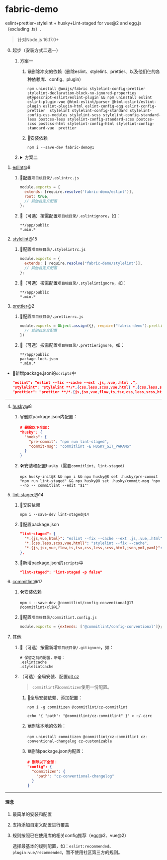 # fabric-demo
eslint+prettier+stylelint + husky+Lint-staged for vue@2 and egg.js（excluding .ts）.

>针对Node.js 16.17.0+

0. 起步（安装方式二选一）

    1. 方案一

        1. 🗑删除冲突的依赖（删除eslint、stylelint、prettier、以及他们仨的各种依赖库、config、plugin）

            `npm uninstall @umijs/fabric stylelint-config-prettier stylelint-declaration-block-no-ignored-properties @typescript-eslint/eslint-plugin && npm uninstall eslint eslint-plugin-vue @html-eslint/parser @html-eslint/eslint-plugin eslint-plugin-html eslint-config-egg eslint-config-prettier  stylelint stylelint-config-standard stylelint-config-css-modules stylelint-scss stylelint-config-standard-less postcss-less stylelint-config-standard-scss postcss-scss postcss-html stylelint-config-html stylelint-config-standard-vue  prettier`
        2. 🔨安装依赖

            `npm i --save-dev fabric-demo@1`
    2. <details>

        <summary>方案二</summary>

        1. 🗑删除冲突的依赖

            `npm uninstall @umijs/fabric stylelint-config-prettier stylelint-declaration-block-no-ignored-properties @typescript-eslint/eslint-plugin`
        2. 🔨安装依赖

            `npm i --save-dev eslint@8 eslint-plugin-vue@9 @html-eslint/parser@0 @html-eslint/eslint-plugin@0 eslint-plugin-html@8 eslint-config-egg@13 eslint-config-prettier@9  stylelint@15 stylelint-config-standard@34 stylelint-config-css-modules@4.3.0 stylelint-scss@5 stylelint-config-standard-less@2 postcss-less@6 stylelint-config-standard-scss@11 postcss-scss@4 postcss-html@1 stylelint-config-html@1 stylelint-config-standard-vue@1  prettier@2  fabric-demo@0`
        </details>
1. [eslint](https://github.com/eslint/eslint)@8

    1. 🔧配置`项目根目录/.eslintrc.js`

        ```js
        module.exports = {
          extends: [require.resolve('fabric-demo/eslint')],
          root: true,
          // 其他自定义配置
        };
        ```
    2. 🔧（可选）按需配置`项目根目录/.eslintignore`，如：

        ```ignore
        **/app/public
        *.min.*
        ```
2. [stylelint](https://github.com/stylelint/stylelint)@15

    1. 🔧配置`项目根目录/.stylelintrc.js`

        ```js
        module.exports = {
          extends: [ require.resolve("fabric-demo/stylelint")],
          // 其他自定义配置
        };
        ```
    2. 🔧（可选）按需配置`项目根目录/.stylelintignore`，如：

        ```ignore
        **/app/public
        *.min.*
        ```
3. [prettier](https://github.com/prettier/prettier)@2

    1. 🔧配置`项目根目录/.prettierrc.js`

        ```js
        module.exports = Object.assign({}, require("fabric-demo").prettier, {
          // 其他自定义配置
        })
        ```
    2. 🔧（可选）按需配置`项目根目录/.prettierignore`，如：

        ```ignore
        **/app/public
        package-lock.json
        *.min.*
        ```
- 🔧新增package.json的`scripts`中

    ```json
    "eslint": "eslint --fix --cache --ext .js,.vue,.html .",
    "stylelint": "stylelint **/*.{css,less,scss,vue,html} *.{css,less,scss,vue,html} --fix --cache --quiet",
    "prettier": "prettier **/*.{js,jsx,vue,flow,ts,tsx,css,less,scss,html,json,yml,yaml} *.{js,jsx,vue,flow,ts,tsx,css,less,scss,html,json,yml,yaml} --write --cache --no-error-on-unmatched-pattern"
    ```

---

4. [husky](https://github.com/typicode/husky)@8

    1. 🗑删除package.json内配置：

        ```json
        # 删除以下全部：
        "husky": {
          "hooks": {
            "pre-commit": "npm run lint-staged",
            "commit-msg": "commitlint -E HUSKY_GIT_PARAMS"
          }
        }
        ```
    2. 🛠️安装和配置husky（需要`commitlint`、`lint-staged`）

        `npx husky-init@8 && npm i && npx husky@8 set .husky/pre-commit "npm run lint-staged" && npx husky@8 set .husky/commit-msg 'npx --no -- commitlint --edit "$1"'`
5. [lint-staged](https://github.com/lint-staged/lint-staged)@14

    1. 🔨安装依赖

        `npm i --save-dev lint-staged@14`
    2. 🔧配置package.json

        ```json
        "lint-staged": {
          "*.{js,vue,html}": "eslint --fix --cache --ext .js,.vue,.html",
          "*.{css,less,scss,vue,html}": "stylelint --fix --cache",
          "*.{js,jsx,vue,flow,ts,tsx,css,less,scss,html,json,yml,yaml}": "prettier --write --cache"
        },
        ```
    3. 🔧新增package.json的`scripts`中

        ```json
        "lint-staged": "lint-staged -p false"
        ```
6. [commitlint](https://github.com/conventional-changelog/commitlint)@17

    1. 🛠️安装依赖

        `npm i --save-dev @commitlint/config-conventional@17 @commitlint/cli@17`
    2. 🔧配置`项目根目录/commitlint.config.js`

        ```js
        module.exports = {extends: ['@commitlint/config-conventional']};
        ```
7. 其他

    1. 🔧（可选）按需新增`项目根目录/.gitignore`，如：

        ```ignore
        # 保留之前的配置，新增：
        .eslintcache
        .stylelintcache
        ```
    2. （可选）全局安装、配置[git cz](https://github.com/commitizen/cz-cli)

        >`commitlint`和`commitizen`使用一份配置。

        1. 🔨全局安装依赖、添加配置：

            ```shell
            npm i -g commitizen @commitlint/cz-commitlint

            echo '{ "path": "@commitlint/cz-commitlint" }' > ~/.czrc
            ```
        2. 🗑删除本地的依赖：

            `npm uninstall commitizen @commitlint/cz-commitlint cz-conventional-changelog cz-customizable`
        3. 🗑删除package.json内配置：

            ```json
            # 删除以下全部：
            "config": {
              "commitizen": {
                "path": "cz-conventional-changelog"
              }
            }
            ```

---
#### 理念
1. 最简单的安装和配置
2. 支持添加自定义配置进行覆盖
3. 规则按照已在使用库的相关config推荐（egg@2、vue@2）

    选择最基本的规则配置，如：`eslint:recommended`、`plugin:vue/recommended`，暂不使用社区第三方的规则。
